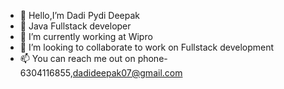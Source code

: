- 👋 Hello,I’m Dadi Pydi Deepak
- 👀 Java Fullstack developer 
- 🌱 I’m currently working at Wipro 
- 💞️ I’m looking to collaborate to work on Fullstack development 
- 📫 You can reach me out on phone-6304116855,dadideepak07@gmail.com

<!---
dadipydideepak/dadipydideepak is a ✨ special ✨ repository because its `README.md` (this file) appears on your GitHub profile.
You can click the Preview link to take a look at your changes.
--->

